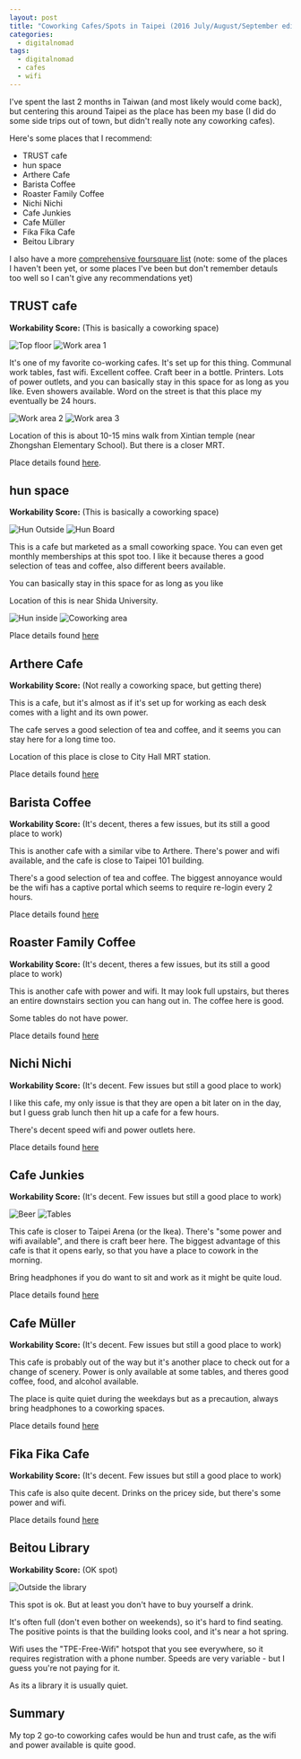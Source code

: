 ```yaml
---
layout: post
title: "Coworking Cafes/Spots in Taipei (2016 July/August/September edition)"
categories:
  - digitalnomad
tags:
  - digitalnomad
  - cafes
  - wifi
---
```


I've spent the last 2 months in Taiwan (and most likely would come back), but centering this around Taipei as the place has been my base (I did do some side trips out of town, but didn't really note any coworking cafes).

Here's some places that I recommend:

* TRUST cafe
* hun space
* Arthere Cafe
* Barista Coffee
* Roaster Family Coffee
* Nichi Nichi
* Cafe Junkies
* Cafe Müller
* Fika Fika Cafe
* Beitou Library

I also have a more [comprehensive foursquare list](https://foursquare.com/nolim1t/list/coworking-spaces--cafes) (note: some of the places I haven't been yet, or some places I've been but don't remember detauls too well so I can't give any recommendations yet)

## TRUST cafe
**Workability Score:** <i class="fa fa-star" aria-hidden="true"></i> <i class="fa fa-star" aria-hidden="true"></i> <i class="fa fa-star" aria-hidden="true"></i> <i class="fa fa-star" aria-hidden="true"></i> <i class="fa fa-star" aria-hidden="true"></i> (This is basically a coworking space)

![Top floor](https://images.itinerantfoodie.com/coworking-cafes-taipei-2016/tpe-coworking-trust-cafe-top-floor.png)
![Work area 1](https://images.itinerantfoodie.com/coworking-cafes-taipei-2016/tpe-coworking-trust-cafe-workarea1.png)

It's one of my favorite co-working cafes. It's set up for this thing. Communal work tables, fast wifi. Excellent coffee. Craft beer in a bottle. Printers. Lots of power outlets, and you can basically stay in this space for as long as you like. Even showers available. Word on the street is that this place my eventually be 24 hours.

![Work area 2](https://images.itinerantfoodie.com/coworking-cafes-taipei-2016/tpe-coworking-trust-cafe-workarea2.png)
![Work area 3](https://images.itinerantfoodie.com/coworking-cafes-taipei-2016/tpe-coworking-trust-cafe-workarea3.png)

Location of this is about 10-15 mins walk from Xintian temple (near Zhongshan Elementary School). But there is a closer MRT.

<i class="fa fa-map-marker" aria-hidden="true"></i> Place details found [here](https://foursquare.com/v/%E5%89%B5%E5%92%96%E5%95%A1-trust-caf%C3%A9/56e19ddd498eec34e53bb1fe).

## hun space
**Workability Score:** <i class="fa fa-star" aria-hidden="true"></i> <i class="fa fa-star" aria-hidden="true"></i> <i class="fa fa-star" aria-hidden="true"></i> <i class="fa fa-star" aria-hidden="true"></i> <i class="fa fa-star" aria-hidden="true"></i> (This is basically a coworking space)

![Hun Outside](https://images.itinerantfoodie.com/coworking-cafes-taipei-2016/tpe-coworking-hun-outside.png)
![Hun Board](https://images.itinerantfoodie.com/coworking-cafes-taipei-2016/tpe-coworking-hun-board.png)

This is a cafe but marketed as a small coworking space. You can even get monthly memberships at this spot too. I like it because theres a good selection of teas and coffee, also different beers available.

You can basically stay in this space for as long as you like

Location of this is near Shida University.

![Hun inside](https://images.itinerantfoodie.com/coworking-cafes-taipei-2016/tpe-coworking-hun-inside.png)
![Coworking area](https://images.itinerantfoodie.com/coworking-cafes-taipei-2016/tpe-coworking-hun-inside2.png)

<i class="fa fa-map-marker" aria-hidden="true"></i> Place details found [here](https://foursquare.com/v/%E6%B7%B7hun/4f8934eee4b0ab0c1ad238b8)


## Arthere Cafe
**Workability Score:** <i class="fa fa-star" aria-hidden="true"></i> <i class="fa fa-star" aria-hidden="true"></i> <i class="fa fa-star" aria-hidden="true"></i> <i class="fa fa-star" aria-hidden="true"></i> (Not really a coworking space, but getting there)

This is a cafe, but it's almost as if it's set up for working as each desk comes with a light and its own power.

The cafe serves a good selection of tea and coffee, and it seems you can stay here for a long time too.

Location of this place is close to City Hall MRT station.

<i class="fa fa-map-marker" aria-hidden="true"></i> Place details found [here](https://foursquare.com/v/%E4%B8%8A%E6%A8%93%E7%9C%8B%E7%9C%8B-arthere-cafe/500baa05e4b01f2d3de00def)

## Barista Coffee
**Workability Score:** <i class="fa fa-star" aria-hidden="true"></i> <i class="fa fa-star" aria-hidden="true"></i> <i class="fa fa-star" aria-hidden="true"></i> (It's decent, theres a few issues, but its still a good place to work)

This is another cafe with a similar vibe to Arthere. There's power and wifi available, and the cafe is close to Taipei 101 building.

There's a good selection of tea and coffee. The biggest annoyance would be the wifi has a captive portal which seems to require re-login every 2 hours.

<i class="fa fa-map-marker" aria-hidden="true"></i> Place details found [here](https://foursquare.com/v/%E8%A5%BF%E9%9B%85%E5%9C%96%E6%A5%B5%E5%93%81%E5%92%96%E5%95%A1-barista-coffee/4d7adf48d52d224b88e35e8e)

## Roaster Family Coffee
**Workability Score:** <i class="fa fa-star" aria-hidden="true"></i> <i class="fa fa-star" aria-hidden="true"></i> <i class="fa fa-star" aria-hidden="true"></i> (It's decent, theres a few issues, but its still a good place to work)

This is another cafe with power and wifi. It may look full upstairs, but theres an entire downstairs section you can hang out in. The coffee here is good.

Some tables do not have power.

<i class="fa fa-map-marker" aria-hidden="true"></i> Place details found [here](https://foursquare.com/v/%E7%83%98%E5%9F%B9%E8%80%85%E5%92%96%E5%95%A1-roaster-family-coffee/5089f3bce4b0702004d53dec)

## Nichi Nichi
**Workability Score:** <i class="fa fa-star" aria-hidden="true"></i> <i class="fa fa-star" aria-hidden="true"></i> <i class="fa fa-star" aria-hidden="true"></i>  (It's decent. Few issues but still a good place to work)

I like this cafe, my only issue is that they are open a bit later on in the day, but I guess grab lunch then hit up a cafe for a few hours.

There's decent speed wifi and power outlets here.

<i class="fa fa-map-marker" aria-hidden="true"></i> Place details found [here](https://foursquare.com/v/%E6%97%A5%E5%AD%90%E5%92%96%E5%95%A1-nichi-nichi/4d983092647d8cfaad53e93d)

## Cafe Junkies
**Workability Score:** <i class="fa fa-star" aria-hidden="true"></i> <i class="fa fa-star" aria-hidden="true"></i> <i class="fa fa-star" aria-hidden="true"></i> (It's decent. Few issues but still a good place to work)

![Beer](https://images.itinerantfoodie.com/coworking-cafes-taipei-2016/tpe-coworking-cafejunkies1.png)
![Tables](https://images.itinerantfoodie.com/coworking-cafes-taipei-2016/tpe-coworking-cafejunkies2.png)

This cafe is closer to Taipei Arena (or the Ikea). There's "some power and wifi available", and there is craft beer here. The biggest advantage of this cafe is that it opens early, so that you have a place to cowork in the morning.

Bring headphones if you do want to sit and work as it might be quite loud.

<i class="fa fa-map-marker" aria-hidden="true"></i> Place details found [here](https://foursquare.com/v/%E5%B0%8F%E7%A0%B4%E7%88%9B%E5%92%96%E5%95%A1%E9%A4%A8-cafe-junkies/4fcc1215e4b09949e473b57e)

## Cafe Müller
**Workability Score:** <i class="fa fa-star" aria-hidden="true"></i> <i class="fa fa-star" aria-hidden="true"></i> <i class="fa fa-star" aria-hidden="true"></i>  (It's decent. Few issues but still a good place to work)

This cafe is probably out of the way but it's another place to check out for a change of scenery. Power is only available at some tables, and theres good coffee, food, and alcohol available.

The place is quite quiet during the weekdays but as a precaution, always bring headphones to a coworking spaces.

<i class="fa fa-map-marker" aria-hidden="true"></i> Place details found [here](https://foursquare.com/v/%E7%A9%86%E5%8B%92%E5%92%96%E5%95%A1-caf%C3%A9-m%C3%BCller/4bb313d72397b7130db437b3)


## Fika Fika Cafe
**Workability Score:** <i class="fa fa-star" aria-hidden="true"></i> <i class="fa fa-star" aria-hidden="true"></i> <i class="fa fa-star" aria-hidden="true"></i>  (It's decent. Few issues but still a good place to work)

This cafe is also quite decent. Drinks on the pricey side, but there's some power and wifi.

<i class="fa fa-map-marker" aria-hidden="true"></i> Place details found [here](https://foursquare.com/v/fika-fika-cafe/50f01207e4b0270c404aeee7)

## Beitou Library
**Workability Score:** <i class="fa fa-star" aria-hidden="true"></i> <i class="fa fa-star" aria-hidden="true"></i> (OK  spot)

![Outside the library](https://images.itinerantfoodie.com/coworking-cafes-taipei-2016/tpe-coworking-beitou-library.png)

This spot is ok. But at least you don't have to buy yourself a drink.

It's often full (don't even bother on weekends), so it's hard to find seating. The positive points is that the building looks cool, and it's near a hot spring.

Wifi uses the "TPE-Free-Wifi" hotspot that you see everywhere, so it requires registration with a phone number. Speeds are very variable - but I guess you're not paying for it.

As its a library it is usually quiet.

## Summary

My top 2 go-to coworking cafes would be hun and trust cafe, as the wifi and power available is quite good.
